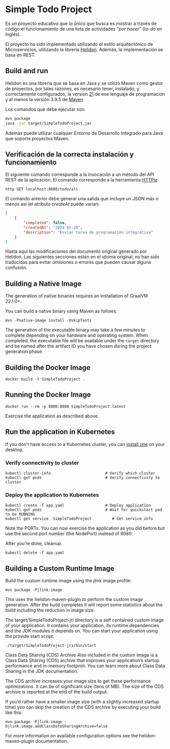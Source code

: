# Simple Todo Project

Es un proyecto educativo que lo único que busca es mostrar a través de código el funcionamiento de una lista de 
actividades *"por hacer"* (*to-do* en Inglés). 

El proyecto ha sido implementado utilizando el estilo arquitectónico de Microservicios, utilizando la librería 
[Helidon](https://helidon.io). Además, la implementación se basa en REST.



## Build and run

Helidon es una librería que se basa en Java y se utilizó Maven como  gestor de proyectos, por tales razones, 
es necesario tener, instalado, y correctamente configurados, la version [21](https://adoptium.net/) de ese lenguaje de 
programación y al menos la versión 3.9.5 de [Maven](https://maven.apache.org)

Los comandos que debe ejecutar son:

```bash
mvn package
java -jar target/SimpleTodoProject.jar
```

Además puede utilizar cualquier Entorno de Desarrollo Integrado para Java que soporte proyectos Maven.

## Verificación de la correcta instalación y funcionamiento

El siguiente comando corresponde a la invocación a un método del API REST de la aplicación. El comando corresponde a la
herramienta [HTTPie](https://httpie.io)

```
http GET localhost:8080/todo/all
```
El comando anterior debe generar una salida que incluye un JSON más o menos así (el atributo _createAt_ puede 
variar).

```json
[
    {
        "completed": false,
        "createdAt": "2024-01-28",
        "description": "Enviar tarea de programación integrativa"
    }
]
```

Hasta aquí las modificaciones del documento original generado por Helidon. Las siguientes secciones están en el idioma
original, no han sido traducidas para evitar omisiones o errores que pueden causar alguna confusión.



## Building a Native Image

The generation of native binaries requires an installation of GraalVM 22.1.0+.

You can build a native binary using Maven as follows:

```
mvn -Pnative-image install -DskipTests
```

The generation of the executable binary may take a few minutes to complete depending on
your hardware and operating system. When completed, the executable file will be available
under the `target` directory and be named after the artifact ID you have chosen during the
project generation phase.



## Building the Docker Image

```
docker build -t SimpleTodoProject .
```

## Running the Docker Image

```
docker run --rm -p 8080:8080 SimpleTodoProject:latest
```

Exercise the application as described above.
                                

## Run the application in Kubernetes

If you don’t have access to a Kubernetes cluster, you can [install one](https://helidon.io/docs/latest/#/about/kubernetes) on your desktop.

### Verify connectivity to cluster

```
kubectl cluster-info                        # Verify which cluster
kubectl get pods                            # Verify connectivity to cluster
```

### Deploy the application to Kubernetes

```
kubectl create -f app.yaml                  # Deploy application
kubectl get pods                            # Wait for quickstart pod to be RUNNING
kubectl get service  SimpleTodoProject         # Get service info
```

Note the PORTs. You can now exercise the application as you did before but use the second
port number (the NodePort) instead of 8080.

After you’re done, cleanup.

```
kubectl delete -f app.yaml
```
                                

## Building a Custom Runtime Image

Build the custom runtime image using the jlink image profile:

```
mvn package -Pjlink-image
```

This uses the helidon-maven-plugin to perform the custom image generation.
After the build completes it will report some statistics about the build including the reduction in image size.

The target/SimpleTodoProject-jri directory is a self contained custom image of your application. It contains your application,
its runtime dependencies and the JDK modules it depends on. You can start your application using the provide start script:

```
./target/SimpleTodoProject-jri/bin/start
```

Class Data Sharing (CDS) Archive
Also included in the custom image is a Class Data Sharing (CDS) archive that improves your application’s startup
performance and in-memory footprint. You can learn more about Class Data Sharing in the JDK documentation.

The CDS archive increases your image size to get these performance optimizations. It can be of significant size (tens of MB).
The size of the CDS archive is reported at the end of the build output.

If you’d rather have a smaller image size (with a slightly increased startup time) you can skip the creation of the CDS
archive by executing your build like this:

```
mvn package -Pjlink-image -Djlink.image.addClassDataSharingArchive=false
```

For more information on available configuration options see the helidon-maven-plugin documentation.
                                
